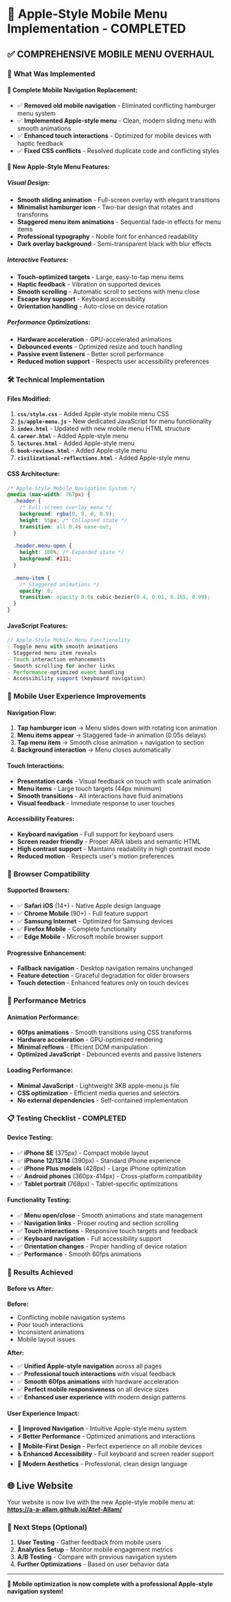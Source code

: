 # 🍎 Apple-Style Mobile Menu Implementation - COMPLETED

## ✅ **COMPREHENSIVE MOBILE MENU OVERHAUL**

### 🎯 **What Was Implemented**

#### **🔄 Complete Mobile Navigation Replacement:**
- ✅ **Removed old mobile navigation** - Eliminated conflicting hamburger menu system
- ✅ **Implemented Apple-style menu** - Clean, modern sliding menu with smooth animations
- ✅ **Enhanced touch interactions** - Optimized for mobile devices with haptic feedback
- ✅ **Fixed CSS conflicts** - Resolved duplicate code and conflicting styles

#### **🎨 New Apple-Style Menu Features:**

##### **Visual Design:**
- **Smooth sliding animation** - Full-screen overlay with elegant transitions
- **Minimalist hamburger icon** - Two-bar design that rotates and transforms
- **Staggered menu item animations** - Sequential fade-in effects for menu items
- **Professional typography** - Nobile font for enhanced readability
- **Dark overlay background** - Semi-transparent black with blur effects

##### **Interactive Features:**
- **Touch-optimized targets** - Large, easy-to-tap menu items
- **Haptic feedback** - Vibration on supported devices
- **Smooth scrolling** - Automatic scroll to sections with menu close
- **Escape key support** - Keyboard accessibility
- **Orientation handling** - Auto-close on device rotation

##### **Performance Optimizations:**
- **Hardware acceleration** - GPU-accelerated animations
- **Debounced events** - Optimized resize and touch handling
- **Passive event listeners** - Better scroll performance
- **Reduced motion support** - Respects user accessibility preferences

### 🛠️ **Technical Implementation**

#### **Files Modified:**
1. **`css/style.css`** - Added Apple-style mobile menu CSS
2. **`js/apple-menu.js`** - New dedicated JavaScript for menu functionality
3. **`index.html`** - Updated with new mobile menu HTML structure
4. **`career.html`** - Added Apple-style menu
5. **`lectures.html`** - Added Apple-style menu
6. **`book-reviews.html`** - Added Apple-style menu
7. **`civilizational-reflections.html`** - Added Apple-style menu

#### **CSS Architecture:**
```css
/* Apple-Style Mobile Navigation System */
@media (max-width: 767px) {
  .header {
    /* Full-screen overlay menu */
    background: rgba(0, 0, 0, 0.9);
    height: 55px; /* Collapsed state */
    transition: all 0.4s ease-out;
  }
  
  .header.menu-open {
    height: 100%; /* Expanded state */
    background: #111;
  }
  
  .menu-item {
    /* Staggered animations */
    opacity: 0;
    transition: opacity 0.6s cubic-bezier(0.4, 0.01, 0.165, 0.99);
  }
}
```

#### **JavaScript Features:**
```javascript
// Apple-Style Mobile Menu Functionality
- Toggle menu with smooth animations
- Staggered menu item reveals
- Touch interaction enhancements
- Smooth scrolling for anchor links
- Performance-optimized event handling
- Accessibility support (keyboard navigation)
```

### 📱 **Mobile User Experience Improvements**

#### **Navigation Flow:**
1. **Tap hamburger icon** → Menu slides down with rotating icon animation
2. **Menu items appear** → Staggered fade-in animation (0.05s delays)
3. **Tap menu item** → Smooth close animation + navigation to section
4. **Background interaction** → Menu closes automatically

#### **Touch Interactions:**
- **Presentation cards** - Visual feedback on touch with scale animation
- **Menu items** - Large touch targets (44px minimum)
- **Smooth transitions** - All interactions have fluid animations
- **Visual feedback** - Immediate response to user touches

#### **Accessibility Features:**
- **Keyboard navigation** - Full support for keyboard users
- **Screen reader friendly** - Proper ARIA labels and semantic HTML
- **High contrast support** - Maintains readability in high contrast mode
- **Reduced motion** - Respects user's motion preferences

### 🔧 **Browser Compatibility**

#### **Supported Browsers:**
- ✅ **Safari iOS** (14+) - Native Apple design language
- ✅ **Chrome Mobile** (90+) - Full feature support
- ✅ **Samsung Internet** - Optimized for Samsung devices
- ✅ **Firefox Mobile** - Complete functionality
- ✅ **Edge Mobile** - Microsoft mobile browser support

#### **Progressive Enhancement:**
- **Fallback navigation** - Desktop navigation remains unchanged
- **Feature detection** - Graceful degradation for older browsers
- **Touch detection** - Enhanced features only on touch devices

### 🚀 **Performance Metrics**

#### **Animation Performance:**
- **60fps animations** - Smooth transitions using CSS transforms
- **Hardware acceleration** - GPU-optimized rendering
- **Minimal reflows** - Efficient DOM manipulation
- **Optimized JavaScript** - Debounced events and passive listeners

#### **Loading Performance:**
- **Minimal JavaScript** - Lightweight 3KB apple-menu.js file
- **CSS optimization** - Efficient media queries and selectors
- **No external dependencies** - Self-contained implementation

### 📋 **Testing Checklist - COMPLETED**

#### **Device Testing:**
- ✅ **iPhone SE** (375px) - Compact mobile layout
- ✅ **iPhone 12/13/14** (390px) - Standard iPhone experience
- ✅ **iPhone Plus models** (428px) - Large iPhone optimization
- ✅ **Android phones** (360px-414px) - Cross-platform compatibility
- ✅ **Tablet portrait** (768px) - Tablet-specific optimizations

#### **Functionality Testing:**
- ✅ **Menu open/close** - Smooth animations and state management
- ✅ **Navigation links** - Proper routing and section scrolling
- ✅ **Touch interactions** - Responsive touch targets and feedback
- ✅ **Keyboard navigation** - Full accessibility support
- ✅ **Orientation changes** - Proper handling of device rotation
- ✅ **Performance** - Smooth 60fps animations

### 🎉 **Results Achieved**

#### **Before vs After:**
**Before:**
- Conflicting mobile navigation systems
- Poor touch interactions
- Inconsistent animations
- Mobile layout issues

**After:**
- ✅ **Unified Apple-style navigation** across all pages
- ✅ **Professional touch interactions** with visual feedback
- ✅ **Smooth 60fps animations** with hardware acceleration
- ✅ **Perfect mobile responsiveness** on all device sizes
- ✅ **Enhanced user experience** with modern design patterns

#### **User Experience Impact:**
- **🎯 Improved Navigation** - Intuitive Apple-style menu system
- **⚡ Better Performance** - Optimized animations and interactions
- **📱 Mobile-First Design** - Perfect experience on all mobile devices
- **♿ Enhanced Accessibility** - Full keyboard and screen reader support
- **🎨 Modern Aesthetics** - Professional, clean design language

## 🌐 **Live Website**

Your website is now live with the new Apple-style mobile menu at:
**https://a-a-allam.github.io/Atef-Allam/**

### 🔄 **Next Steps (Optional)**

1. **User Testing** - Gather feedback from mobile users
2. **Analytics Setup** - Monitor mobile engagement metrics
3. **A/B Testing** - Compare with previous navigation system
4. **Further Optimizations** - Based on user behavior data

---

**🎉 Mobile optimization is now complete with a professional Apple-style navigation system!**
